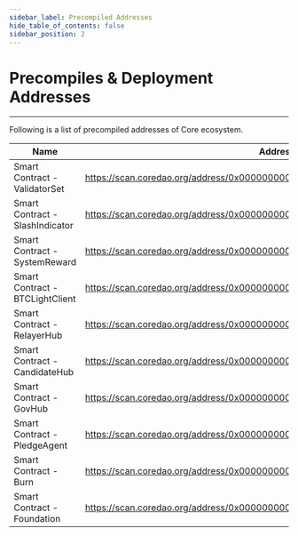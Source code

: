 ```yaml
---
sidebar_label: Precompiled Addresses
hide_table_of_contents: false
sidebar_position: 2
---
```


# Precompiles & Deployment Addresses
---

Following is a list of precompiled addresses of Core ecosystem.

| **Name**                              | **Address**                                                                  |
|---------------------------------------|------------------------------------------------------------------------------|
| Smart Contract - ValidatorSet         | https://scan.coredao.org/address/0x0000000000000000000000000000000000001000  |
| Smart Contract - SlashIndicator       | https://scan.coredao.org/address/0x0000000000000000000000000000000000001001  |
| Smart Contract - SystemReward         | https://scan.coredao.org/address/0x0000000000000000000000000000000000001002  |
| Smart Contract - BTCLightClient       | https://scan.coredao.org/address/0x0000000000000000000000000000000000001003  |
| Smart Contract - RelayerHub           | https://scan.coredao.org/address/0x0000000000000000000000000000000000001004  |
| Smart Contract - CandidateHub         | https://scan.coredao.org/address/0x0000000000000000000000000000000000001005  |
| Smart Contract - GovHub               | https://scan.coredao.org/address/0x0000000000000000000000000000000000001006  |
| Smart Contract - PledgeAgent          | https://scan.coredao.org/address/0x0000000000000000000000000000000000001007  |
| Smart Contract - Burn                 | https://scan.coredao.org/address/0x0000000000000000000000000000000000001008  |
| Smart Contract - Foundation           | https://scan.coredao.org/address/0x0000000000000000000000000000000000001009  |


